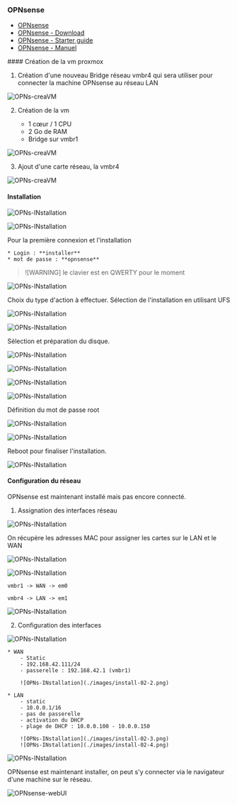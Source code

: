 ### OPNsense

- [OPNsense](https://opnsense.org/)
- [OPNsense - Download](https://opnsense.org/download/)
- [OPNsense - Starter guide](https://opnsense.org/users/get-started/)
- [OPNsense - Manuel](https://docs.opnsense.org/manual/hardware.html)

#### Création de la vm proxmox

1. Création d'une nouveau Bridge réseau vmbr4 qui sera utiliser pour connecter la machine OPNsense au réseau LAN

![OPNs-creaVM](./images/vmbr-01-1.png)

2. Création de la vm
	
	* 1 cœur / 1 CPU
	* 2 Go de RAM
	* Bridge sur vmbr1

![OPNs-creaVM](./images/vmbr-01-2.png)

3. Ajout d'une carte réseau, la vmbr4

![OPNs-creaVM](./images/vmbr-01-3.png)

#### Installation

![OPNs-INstallation](./images/install-00-0.png)

![OPNs-INstallation](./images/install-00-1.png)

Pour la première connexion et l'installation

	* Login : **installer**
	* mot de passe : **opnsense**

> ![WARNING]
> le clavier est en QWERTY pour le moment

![OPNs-INstallation](./images/install-00-2.png)

Choix du type d'action à effectuer. 
Sélection de l'installation en utilisant UFS

![OPNs-INstallation](./images/install-00-3.png)

![OPNs-INstallation](./images/install-00-4.png)

Sélection et préparation du disque.

![OPNs-INstallation](./images/install-00-5.png)

![OPNs-INstallation](./images/install-00-6.png)

![OPNs-INstallation](./images/install-00-7.png)

![OPNs-INstallation](./images/install-00-8.png)

Définition du mot de passe root

![OPNs-INstallation](./images/install-00-9.png)

![OPNs-INstallation](./images/install-00-10.png)

Reboot pour finaliser l'installation.

![OPNs-INstallation](./images/install-00-11.png)

#### Configuration du réseau

OPNsense est maintenant installé mais pas encore connecté.

1. Assignation des interfaces réseau

![OPNs-INstallation](./images/install-01-1.png)

On récupère les adresses MAC pour assigner les cartes sur le LAN et le WAN

![OPNs-INstallation](./images/install-01-2.2.png)

![OPNs-INstallation](./images/install-01-2.png)

	vmbr1 -> WAN -> em0
	
	vmbr4 -> LAN -> em1

![OPNs-INstallation](./images/install-01-3.png)

2. Configuration des interfaces

![OPNs-INstallation](./images/install-02-1.png)

	* WAN
		- Static
		- 192.168.42.111/24
		- passerelle : 192.168.42.1 (vmbr1)
		
		![OPNs-INstallation](./images/install-02-2.png)
	
	* LAN
		- static
		- 10.0.0.1/16
		- pas de passerelle
		- activation du DHCP
		- plage de DHCP : 10.0.0.100 - 10.0.0.150
		
		![OPNs-INstallation](./images/install-02-3.png)
		![OPNs-INstallation](./images/install-02-4.png)

![OPNs-INstallation](./images/install-03-1.png)

OPNsense est maintenant installer, on peut s'y connecter via le navigateur d'une machine sur le réseau.

![OPNsense-webUI](./images/OPNsense-webUI.png)







